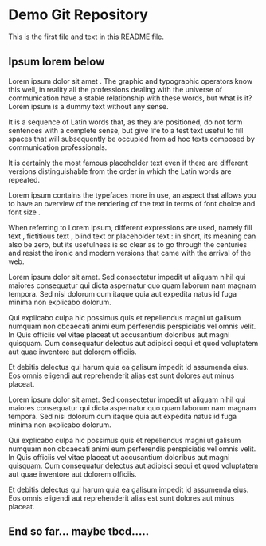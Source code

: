# Demo Git Repository

This is the first file and text in this README file.


## Ipsum lorem below

Lorem ipsum dolor sit amet . The graphic and typographic operators know this well, in reality all the professions dealing with the universe of communication have a stable relationship with these words, but what is it? Lorem ipsum is a dummy text without any sense.

It is a sequence of Latin words that, as they are positioned, do not form sentences with a complete sense, but give life to a test text useful to fill spaces that will subsequently be occupied from ad hoc texts composed by communication professionals.

It is certainly the most famous placeholder text even if there are different versions distinguishable from the order in which the Latin words are repeated.

Lorem ipsum contains the typefaces more in use, an aspect that allows you to have an overview of the rendering of the text in terms of font choice and font size .

When referring to Lorem ipsum, different expressions are used, namely fill text , fictitious text , blind text or placeholder text : in short, its meaning can also be zero, but its usefulness is so clear as to go through the centuries and resist the ironic and modern versions that came with the arrival of the web.



Lorem ipsum dolor sit amet. Sed consectetur impedit ut aliquam nihil qui maiores consequatur qui dicta aspernatur quo quam laborum nam magnam tempora. Sed nisi dolorum cum itaque quia aut expedita natus id fuga minima non explicabo dolorum.

Qui explicabo culpa hic possimus quis et repellendus magni ut galisum numquam non obcaecati animi eum perferendis perspiciatis vel omnis velit. In Quis officiis vel vitae placeat ut accusantium doloribus aut magni quisquam. Cum consequatur delectus aut adipisci sequi et quod voluptatem aut quae inventore aut dolorem officiis.

Et debitis delectus qui harum quia ea galisum impedit id assumenda eius. Eos omnis eligendi aut reprehenderit alias est sunt dolores aut minus placeat.



Lorem ipsum dolor sit amet. Sed consectetur impedit ut aliquam nihil qui maiores consequatur qui dicta aspernatur quo quam laborum nam magnam tempora. Sed nisi dolorum cum itaque quia aut expedita natus id fuga minima non explicabo dolorum.

Qui explicabo culpa hic possimus quis et repellendus magni ut galisum numquam non obcaecati animi eum perferendis perspiciatis vel omnis velit. In Quis officiis vel vitae placeat ut accusantium doloribus aut magni quisquam. Cum consequatur delectus aut adipisci sequi et quod voluptatem aut quae inventore aut dolorem officiis.

Et debitis delectus qui harum quia ea galisum impedit id assumenda eius. Eos omnis eligendi aut reprehenderit alias est sunt dolores aut minus placeat.



## End so far... maybe tbcd.....